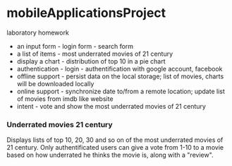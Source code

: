 # mobileApplicationsProject
laboratory homework


- an input form - login form - search form
- a list of items - most underrated movies of 21 century
- display a chart - distribution of top 10 in a pie chart
- authentication - login - authentification with google account, facebook
- offline support - persist data on the local storage; list of movies, charts will be downloaded locally
- online support - synchronize date to/from a remote location; update list of movies from imdb like website
- intent - vote and show the most underrated movies of 21 century

### Underrated movies 21 century

Displays lists of top 10, 20, 30 and so on of the most underrated movies of 21 century.
Only authentificated users can give a vote from 1-10 to a movie based on how underrated he thinks the movie is, along with a  "review".

